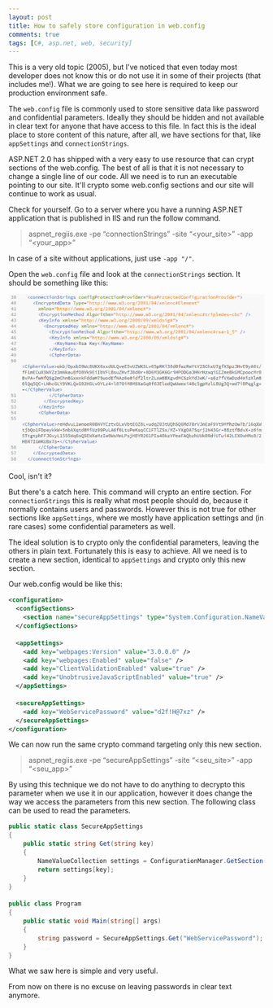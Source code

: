 ```yaml
---
layout: post
title: How to safely store configuration in web.config
comments: true
tags: [C#, asp.net, web, security]
---
```


This is a very old topic (2005), but I've noticed that even today most developer does not know this or do not use it in some of their projects (that includes me!). What we are going to see here is required to keep our production environment safe.

The `web.config` file is commonly used to store sensitive data like password and confidential parameters. Ideally they should be hidden and not available in clear text for anyone that have access to this file. In fact this is the ideal place to store content of this nature, after all, we have sections for that, like `appSettings` and `connectionStrings`.

ASP.NET 2.0 has shipped with a very easy to use resource that can crypt sections of the web.config. The best of all is that it is not necessary to change a single line of our code. All we need is to run an executable pointing to our site. It'll crypto some web.config sections and our site will continue to work as usual.

Check for yourself. Go to a server where you have a running ASP.NET application that is published in IIS and run the follow command.

> aspnet_regiis.exe -pe “connectionStrings” -site “<your_site>” -app “<your_app>”

In case of a site without applications, just use `-app "/"`.

Open the `web.config` file and look at the `connectionStrings` section. It should be something like this:

![](/public/images/crypto-connectionstrings.png)

Cool, isn't it?

But there's a catch here. This command will crypto an entire section. For `connectionStrings` this is really what most people should do, because it normally contains users and passwords. However this is not true for other sections like `appSettings`, where we mostly have application settings and (in rare cases) some confidential parameters as well.

The ideal solution is to crypto only the confidential parameters, leaving the others in plain text. Fortunately this is easy to achieve. All we need is to create a new section, identical to `appSettings` and crypto only this new section.

Our web.config would be like this:

```xml
<configuration>
  <configSections>
    <section name="secureAppSettings" type="System.Configuration.NameValueSectionHandler, System, Version=4.0.0.0, Culture=neutral, PublicKeyToken=b77a5c561934e089" />
  </configSections>

  <appSettings>
    <add key="webpages:Version" value="3.0.0.0" />
    <add key="webpages:Enabled" value="false" />
    <add key="ClientValidationEnabled" value="true" />
    <add key="UnobtrusiveJavaScriptEnabled" value="true" />
  </appSettings>

  <secureAppSettings>
    <add key="WebServicePassword" value="d2f!H@7xz" />
  </secureAppSettings>
</configuration>
```

We can now run the same crypto command targeting only this new section.

> aspnet_regiis.exe -pe “secureAppSettings” -site “<seu_site>” -app “<seu_app>”
    
By using this technique we do not have to do anything to decrypto this parameter when we use it in our application, however it does change the way we access the parameters from this new section. The following class can be used to read the parameters.

```csharp
public static class SecureAppSettings
{
    public static string Get(string key)
    {
        NameValueCollection settings = ConfigurationManager.GetSection("secureAppSettings") as NameValueCollection;
        return settings[key];
    }
}

public class Program
{
    public static void Main(string[] args)
    {
        string password = SecureAppSettings.Get("WebServicePassword");
    }
}
```

What we saw here is simple and very useful. 

From now on there is no excuse on leaving passwords in clear text anymore.
